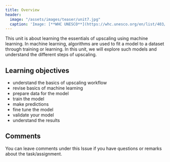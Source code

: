```yaml
---
title: Overview
header:
  image: "/assets/images/teaser/unit7.jpg"
  caption: 'Image: [**WHC UNESCO**](https://whc.unesco.org/en/list/403/)'
---
```


This unit is about learning the essentials of upscaling using machine learning. In machine learning, algorithms are used to fit a model to a dataset through training or learning. 
In this unit, we will explore such models and understand the different steps of upscaling.

<!--more-->

## Learning objectives

* understand the basics of upscaling workflow
* revise basics of machine learning
* prepare data for the model
* train the model
* make predictions
* fine tune the model
* validate your model
* understand the results

## Comments

You can leave comments under this Issue if you have questions or remarks about the task/assignment. 

<script src="https://utteranc.es/client.js"
        repo="GeoMOER/moer-mpg-upscaling"
        issue-term="moer-mpg-upscaling-unit08-upscaling"
        theme="github-light"
        crossorigin="anonymous"
        async>
</script>